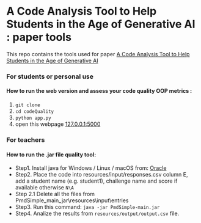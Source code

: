 # A Code Analysis Tool to Help Students in the Age of Generative AI : paper tools
This repo contains the tools used for paper [A Code Analysis Tool to Help Students in the Age of Generative AI](https://link.springer.com/chapter/10.1007/978-3-031-72312-4_31)

### For students or personal use
#### How to run the web version and assess your code quality OOP metrics :
1. `git clone`
2. `cd codeQuality`
3. `python app.py`
4. open this webpage [127.0.0.1:5000](http://127.0.0.1:5000/)

### For teachers
#### How to run the .jar file quality tool:
- Step1. Install java for Windows / Linux / macOS from: [Oracle](https://www.oracle.com/java/technologies/downloads/)
- Step2. Place the code into resources/input/responses.csv column E, add a student name (e.g. student1), challenge name and score if available otherwise `N\A`
- Step 2.1 Delete all the files from PmdSimple_main_jar\resources\input\entries
- Step3. Run this command:
   `java -jar PmdSimple-main.jar`
- Step4. Analize the results from `resources/output/output.csv` file.


